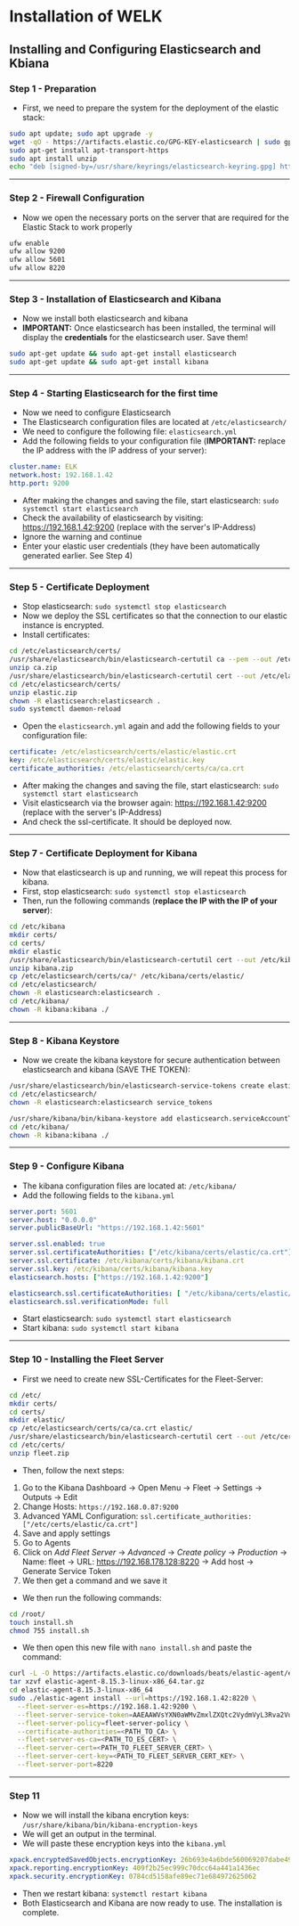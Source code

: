 # Installation of WELK
## Installing and Configuring Elasticsearch and Kbiana
### Step 1 - Preparation
- First, we need to prepare the system for the deployment of the elastic stack:

```bash
sudo apt update; sudo apt upgrade -y
wget -qO - https://artifacts.elastic.co/GPG-KEY-elasticsearch | sudo gpg --dearmor -o /usr/share/keyrings/elasticsearch-keyring.gpg
sudo apt-get install apt-transport-https
sudo apt install unzip
echo "deb [signed-by=/usr/share/keyrings/elasticsearch-keyring.gpg] https://artifacts.elastic.co/packages/8.x/apt stable main" | sudo tee /etc/apt/sources.list.d/elastic-8.x.list
```

---

### Step 2 - Firewall Configuration
- Now we open the necessary ports on the server that are required for the Elastic Stack to work properly

```bash
ufw enable
ufw allow 9200
ufw allow 5601
ufw allow 8220
```

---

### Step 3 - Installation of Elasticsearch and Kibana
- Now we install both elasticsearch and kibana
- **IMPORTANT:** Once elasticsearch has been installed, the terminal will display the **credentials** for the elasticsearch user. Save them! 

```bash
sudo apt-get update && sudo apt-get install elasticsearch
sudo apt-get update && sudo apt-get install kibana
```

---

### Step 4 - Starting Elasticsearch for the first time 
- Now we need to configure Elasticsearch
- The Elasticsearch configuration files are located at `/etc/elasticsearch/`
- We need to configure the following file: `elasticsearch.yml`
- Add the following fields to your configuration file (**IMPORTANT:** replace the IP address with the IP address of your server):

```YAML
cluster.name: ELK
network.host: 192.168.1.42
http.port: 9200
```

- After making the changes and saving the file, start elasticsearch: `sudo systemctl start elasticsearch`
- Check the availability of elasticsearch by visiting: https://192.168.1.42:9200 (replace with the server's IP-Address)
- Ignore the warning and continue
- Enter your elastic user credentials (they have been automatically generated earlier. See Step 4) 

---

### Step 5 - Certificate Deployment 
- Stop elasticsearch: `sudo systemctl stop elasticsearch`
- Now we deploy the SSL certificates so that the connection to our elastic instance is encrypted.
- Install certificates:

```bash
cd /etc/elasticsearch/certs/
/usr/share/elasticsearch/bin/elasticsearch-certutil ca --pem --out /etc/elasticsearch/certs/ca.zip
unzip ca.zip
/usr/share/elasticsearch/bin/elasticsearch-certutil cert --out /etc/elasticsearch/certs/elastic.zip --name elastic --ca-cert /etc/elasticsearch/certs/ca/ca.crt --ca-key /etc/elasticsearch/certs/ca/ca.key --ip 192.168.100.10 --pem
cd /etc/elasticsearch/certs/
unzip elastic.zip
chown -R elasticsearch:elasticsearch .
sudo systemctl daemon-reload
```

- Open the `elasticsearch.yml` again and add the following fields to your configuration file:

```YAML
certificate: /etc/elasticsearch/certs/elastic/elastic.crt
key: /etc/elasticsearch/certs/elastic/elastic.key
certificate_authorities: /etc/elasticsearch/certs/ca/ca.crt
``` 
- After making the changes and saving the file, start elasticsearch: `sudo systemctl start elasticsearch`
- Visit elasticsearch via the browser again: https://192.168.1.42:9200 (replace with the server's IP-Address)
- And check the ssl-certificate. It should be deployed now. 

---

### Step 7 - Certificate Deployment for Kibana 
- Now that elasticsearch is up and running, we will repeat this process for kibana.
- First, stop elasticsearch: `sudo systemctl stop elasticsearch`
- Then, run the following commands (**replace the IP with the IP of your server**):
 
```bash
cd /etc/kibana
mkdir certs/
cd certs/
mkdir elastic
/usr/share/elasticsearch/bin/elasticsearch-certutil cert --out /etc/kibana/certs/kibana.zip --name kibana --ca-cert /etc/elasticsearch/certs/ca/ca.crt --ca-key /etc/elasticsearch/certs/ca/ca.key --ip 192.168.100.10 --pem
unzip kibana.zip
cp /etc/elasticsearch/certs/ca/* /etc/kibana/certs/elastic/
cd /etc/elasticsearch/
chown -R elasticsearch:elasticsearch .
cd /etc/kibana/
chown -R kibana:kibana ./
```

---

### Step 8 - Kibana Keystore
- Now we create the kibana keystore for secure authentication between elasticsearch and kibana (SAVE THE TOKEN):

```bash
/usr/share/elasticsearch/bin/elasticsearch-service-tokens create elastic/kibana kibana_token
cd /etc/elasticsearch/
chown -R elasticsearch:elasticsearch service_tokens

/usr/share/kibana/bin/kibana-keystore add elasticsearch.serviceAccountToken
cd /etc/kibana/ 
chown -R kibana:kibana ./
```

---

### Step 9 - Configure Kibana 
- The kibana configuration files are located at: `/etc/kibana/`
- Add the following fields to the `kibana.yml`

```YAML
server.port: 5601
server.host: "0.0.0.0"
server.publicBaseUrl: "https://192.168.1.42:5601"

server.ssl.enabled: true
server.ssl.certificateAuthorities: ["/etc/kibana/certs/elastic/ca.crt"]
server.ssl.certificate: /etc/kibana/certs/kibana/kibana.crt
server.ssl.key: /etc/kibana/certs/kibana/kibana.key
elasticsearch.hosts: ["https://192.168.1.42:9200"]

elasticsearch.ssl.certificateAuthorities: [ "/etc/kibana/certs/elastic/ca.crt" ]
elasticsearch.ssl.verificationMode: full
```
- Start elasticsearch: `sudo systemctl start elasticsearch`
- Start kibana: `sudo systemctl start kibana`

---

### Step 10 - Installing the Fleet Server

- First we need to create new SSL-Certificates for the Fleet-Server:

```bash
cd /etc/
mkdir certs/
cd certs/
mkdir elastic/ 
cp /etc/elasticsearch/certs/ca/ca.crt elastic/
/usr/share/elasticsearch/bin/elasticsearch-certutil cert --out /etc/certs/fleet.zip --name fleet --ca-cert /etc/elasticsearch/certs/ca/ca.crt --ca-key /etc/elasticsearch/certs/ca/ca.key --ip 192.168.0.87 --pem
cd /etc/certs/
unzip fleet.zip
```

- Then, follow the next steps:

1. Go to the Kibana Dashboard -> Open Menu -> Fleet -> Settings -> Outputs -> Edit
2. Change Hosts: `https://192.168.0.87:9200`
3. Advanced YAML Configuration: `ssl.certificate_authorities: ["/etc/certs/elastic/ca.crt"]`
4. Save and apply settings
5. Go to Agents
6. Click on _Add Fleet Server_ -> _Advanced_ -> _Create policy_ -> _Production_ -> Name: fleet -> URL: https://192.168.178.128:8220 -> Add host -> Generate Service Token
7. We then get a command and we save it

- We then run the following commands:

```bash
cd /root/ 
touch install.sh 
chmod 755 install.sh 
```

- We then open this new file with `nano install.sh` and paste the command: 

```bash
curl -L -O https://artifacts.elastic.co/downloads/beats/elastic-agent/elastic-agent-8.15.3-linux-x86_64.tar.gz
tar xzvf elastic-agent-8.15.3-linux-x86_64.tar.gz
cd elastic-agent-8.15.3-linux-x86_64
sudo ./elastic-agent install --url=https://192.168.1.42:8220 \
  --fleet-server-es=https://192.168.1.42:9200 \
  --fleet-server-service-token=AAEAAWVsYXN0aWMvZmxlZXQtc2VydmVyL3Rva2VuLTE3MjkzMjU4NDM3NTk6S1k3TTg2U2tUNzJWUTdGMGI2bjQ3UQ \
  --fleet-server-policy=fleet-server-policy \
  --certificate-authorities=<PATH_TO_CA> \
  --fleet-server-es-ca=<PATH_TO_ES_CERT> \
  --fleet-server-cert=<PATH_TO_FLEET_SERVER_CERT> \
  --fleet-server-cert-key=<PATH_TO_FLEET_SERVER_CERT_KEY> \
  --fleet-server-port=8220
```

---

### Step 11 
- Now we will install the kibana encrytion keys: `/usr/share/kibana/bin/kibana-encryption-keys`
- We will get an output in the terminal.
- We will paste these encryption keys into the `kibana.yml`

```YAML
xpack.encryptedSavedObjects.encryptionKey: 26b693e4a6bde560069207dabe49a865
xpack.reporting.encryptionKey: 409f2b25ec999c70dcc64a441a1436ec
xpack.security.encryptionKey: 0784cd5158afe89ec71e684972625062
```

- Then we restart kibana: `systemctl restart kibana`
- Both Elasticsearch and Kibana are now ready to use. The installation is complete.

